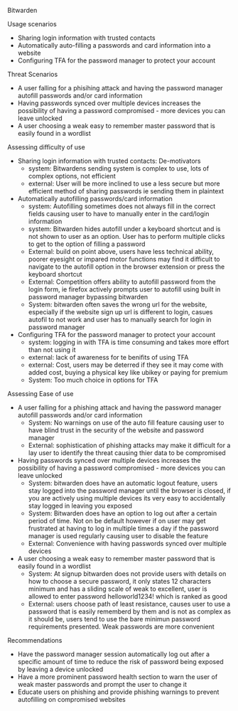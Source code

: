 Bitwarden

Usage scenarios
- Sharing login information with trusted contacts
- Automatically auto-filling a passwords and card information into a website 
- Configuring TFA for the password manager to protect your account

Threat Scenarios
- A user falling for a phisihing attack and having the password manager autofill passwords and/or card information
- Having passwords synced over multiple devices increases the possibility of having a password compromised - more devices you can leave unlocked 
- A user choosing a weak easy to remember master password that is easily found in a wordlist


Assessing difficulty of use 
- Sharing login information with trusted contacts: De-motivators
	- system: Bitwardens sending system is complex to use, lots of complex options, not efficient 
	- external: User will be more inclined to use a less secure but more efficient method of sharing passwords ie sending them in plaintext
- Automatically autofilling passwords/card information
	- system: Autofilling sometimes does not always fill in the correct fields causing user to have to manually enter in the card/login information
	- system: Bitwarden hides autofill under a keyboard shortcut and is not shown to user as an option. User has to perform multiple clicks to get to the option of filling a password
	- External: build on point above, users have less technical ability, poorer eyesight or impared motor functions may find it difficult to navigate to the autofill option in the browser extension or press the keyboard shortcut
	- External: Competition offers ability to autofill password from the login form, ie firefox actively prompts user to autofill using built in password manager bypassing bitwarden
	- System: bitwarden often saves the wrong url for the website, especially if the website sign up url is different to login, casues autofil to not work and user has to manually search for login in password manager
- Configuring TFA for the password manager to protect your account
	- system: logging in with TFA is time consuming and takes more effort than not using it
	- external: lack of awareness for te benifits of using TFA
	- external: Cost, users may be deterred if they see it may come with added cost, buying a physical key like ubikey or paying for premium
	- System: Too much choice in options for TFA

Assessing Ease of use
-  A user falling for a phishing attack and having the password manager autofill passwords and/or card information
	- System: No warnings on use of the auto fill feature causing user to have blind trust in the security of the website and password manager
	- External: sophistication of phishing attacks may make it difficult for a lay user to identify the threat causing thier data to be compromised
- Having passwords synced over multiple devices increases the possibility of having a password compromised - more devices you can leave unlocked 
	- System: bitwarden does have an automatic logout feature, users stay logged into the password manager until the browser is closed, if you are actively using multiple devices its very easy to accidentally stay logged in leaving you exposed
	- System: Bitwarden does have an option to log out after a certain period of time. Not on be default however if on user may get frustrated at having to log in multiple times a day if the password manager is used regularly causing user to disable the feature
	- External: Convenience with having passwords synced over multiple devices
- A user choosing a weak easy to remember master password that is easily found in a wordlist
	- System: At signup bitwarden does not provide users with details on how to choose a secure password, it only states 12 characters minimum and has a sliding scale of weak to excellent, user is allowed to enter password helloworld1234! which is ranked as good
	- External: users choose path of least resistance, causes user to use a password that is easily rememberd by them and is not as complex as it should be, users tend to use the bare minimun password requirements presented. Weak passwords are more convenient 

Recommendations  
- Have the password manager session automatically log out after a specific amount of time to reduce the risk of password being exposed by leaving a device unlocked  
- Have a more prominent password health section to warn the user of weak master passwords and prompt the user to change it
- Educate users on phishing and provide phishing warnings to prevent autofilling on compromised websites